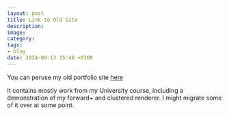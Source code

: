 ```yaml
---
layout: post
title: Link to Old Site
description:
image:
category:
tags:
- blog
date: 2024-09-13 15:48 +0100
---
```

You can peruse my old portfolio site [here](https://tonykingston.github.io/old/)

It contains mostly work from my University course, including a demonstration of my forward+ and clustered renderer. I might migrate some of it over at some point.